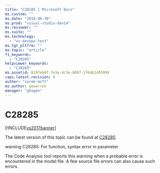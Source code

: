 ```yaml
---
title: "C28285 | Microsoft Docs"
ms.custom: ""
ms.date: "2018-06-30"
ms.prod: "visual-studio-dev14"
ms.reviewer: ""
ms.suite: ""
ms.technology: 
  - "vs-devops-test"
ms.tgt_pltfrm: ""
ms.topic: "article"
f1_keywords: 
  - "C28285"
helpviewer_keywords: 
  - "C28285"
ms.assetid: 6197eb0f-7e1e-4c3e-b097-1f6481405994
caps.latest.revision: 4
author: "corob-msft"
ms.author: gewarren
manager: "ghogen"
---
```

# C28285
[!INCLUDE[vs2017banner](../includes/vs2017banner.md)]

The latest version of this topic can be found at [C28285](https://docs.microsoft.com/visualstudio/code-quality/c28285).  
  
warning C28285: For function, syntax error in parameter  
  
 The Code Analysis tool reports this warning when a probable error is encountered in the model file. A few source file errors can also cause such errors.



